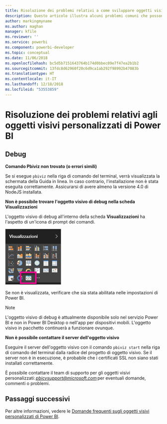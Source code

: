 ```yaml
---
title: Risoluzione dei problemi relativi a come sviluppare oggetti visivi personalizzati di Power BI
description: Questo articolo illustra alcuni problemi comuni che possono verificarsi quando si sviluppa o si crea un oggetto visivo personalizzato di Power BI.
author: markingmyname
ms.author: maghan
manager: kfile
ms.reviewer: ''
ms.service: powerbi
ms.component: powerbi-developer
ms.topic: conceptual
ms.date: 11/06/2018
ms.openlocfilehash: bc5d5b7151643764b174d0bbec09e7f47ea2b1b2
ms.sourcegitcommit: 13fdc8d62960f20c6d9ca1ab292f98992b47083b
ms.translationtype: HT
ms.contentlocale: it-IT
ms.lasthandoff: 12/18/2018
ms.locfileid: "53553859"
---
```

# <a name="troubleshoot-power-bi-custom-visuals"></a>Risoluzione dei problemi relativi agli oggetti visivi personalizzati di Power BI

## <a name="debug"></a>Debug

**Comando Pbiviz non trovato (o errori simili)**

Se si esegue `pbiviz` nella riga di comando del terminal, verrà visualizzata la schermata della Guida in linea. In caso contrario, l'installazione non è stata eseguita correttamente. Assicurarsi di avere almeno la versione 4.0 di NodeJS installata.

**Non è possibile trovare l'oggetto visivo di debug nella scheda Visualizzazioni**

L'oggetto visivo di debug all'interno della scheda **Visualizzazioni** ha l'aspetto di un'icona di prompt dei comandi.

![Selezione oggetto visivo](media/power-bi-custom-visuals-troubleshoot/powerbi-developer-visual-selection.png)

Se non è visualizzata, verificare che sia stata abilitata nelle impostazioni di Power BI.

> [!NOTE]
> L'oggetto visivo di debug è attualmente disponibile solo nel servizio Power BI e non in Power BI Desktop o nell'app per dispositivi mobili. L'oggetto visivo in pacchetto continuerà a funzionare ovunque.

**Non è possibile contattare il server dell'oggetto visivo**

Eseguire il server dell'oggetto visivo con il comando `pbiviz start` nella riga di comando del terminal dalla radice del progetto di oggetto visivo. Se il server non è in esecuzione, è probabile che i certificati SSL non siano stati installati correttamente.

È possibile contattare il team di supporto per gli oggetti visivi personalizzati: *pbicvsupport@microsoft.com* per eventuali domande, commenti o problemi.

## <a name="next-steps"></a>Passaggi successivi

Per altre informazioni, vedere le [Domande frequenti sugli oggetti visivi personalizzati di Power BI](power-bi-custom-visuals-faq.md#organizational-custom-visuals).
